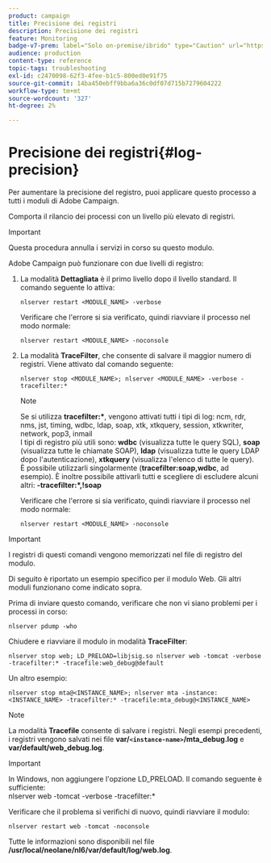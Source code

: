 ```yaml
---
product: campaign
title: Precisione dei registri
description: Precisione dei registri
feature: Monitoring
badge-v7-prem: label="Solo on-premise/ibrido" type="Caution" url="https://experienceleague.adobe.com/docs/campaign-classic/using/installing-campaign-classic/architecture-and-hosting-models/hosting-models-lp/hosting-models.html?lang=it" tooltip="Applicabile solo alle distribuzioni on-premise e ibride"
audience: production
content-type: reference
topic-tags: troubleshooting
exl-id: c2470098-62f3-4fee-b1c5-800ed0e91f75
source-git-commit: 14ba450ebff9bba6a36c0df07d715b7279604222
workflow-type: tm+mt
source-wordcount: '327'
ht-degree: 2%

---
```


# Precisione dei registri{#log-precision}



Per aumentare la precisione del registro, puoi applicare questo processo a tutti i moduli di Adobe Campaign.

Comporta il rilancio dei processi con un livello più elevato di registri.

>[!IMPORTANT]
>
>Questa procedura annulla i servizi in corso su questo modulo.

Adobe Campaign può funzionare con due livelli di registro:

1. La modalità **Dettagliata** è il primo livello dopo il livello standard. Il comando seguente lo attiva:

   ```
   nlserver restart <MODULE_NAME> -verbose 
   ```

   Verificare che l&#39;errore si sia verificato, quindi riavviare il processo nel modo normale:

   ```
   nlserver restart <MODULE_NAME> -noconsole
   ```

1. La modalità **TraceFilter**, che consente di salvare il maggior numero di registri. Viene attivato dal comando seguente:

   ```
   nlserver stop <MODULE_NAME>; nlserver <MODULE_NAME> -verbose -tracefilter:*
   ```

   >[!NOTE]
   >
   >Se si utilizza **tracefilter:&#42;**, vengono attivati tutti i tipi di log: ncm, rdr, nms, jst, timing, wdbc, ldap, soap, xtk, xtkquery, session, xtkwriter, network, pop3, inmail\
   >I tipi di registro più utili sono: **wdbc** (visualizza tutte le query SQL), **soap** (visualizza tutte le chiamate SOAP), **ldap** (visualizza tutte le query LDAP dopo l&#39;autenticazione), **xtkquery** (visualizza l&#39;elenco di tutte le query).\
   >È possibile utilizzarli singolarmente (**tracefilter:soap,wdbc**, ad esempio). È inoltre possibile attivarli tutti e scegliere di escludere alcuni altri: **-tracefilter:&#42;,!soap**

   Verificare che l&#39;errore si sia verificato, quindi riavviare il processo nel modo normale:

   ```
   nlserver restart <MODULE_NAME> -noconsole
   ```

>[!IMPORTANT]
>
>I registri di questi comandi vengono memorizzati nel file di registro del modulo.

Di seguito è riportato un esempio specifico per il modulo Web. Gli altri moduli funzionano come indicato sopra.

Prima di inviare questo comando, verificare che non vi siano problemi per i processi in corso:

```
nlserver pdump -who
```

Chiudere e riavviare il modulo in modalità **TraceFilter**:

```
nlserver stop web; LD_PRELOAD=libjsig.so nlserver web -tomcat -verbose -tracefilter:* -tracefile:web_debug@default
```

Un altro esempio:

```
nlserver stop mta@<INSTANCE_NAME>; nlserver mta -instance:<INSTANCE_NAME> -tracefilter:* -tracefile:mta_debug@<INSTANCE_NAME>
```

>[!NOTE]
>
>La modalità **Tracefile** consente di salvare i registri. Negli esempi precedenti, i registri vengono salvati nei file **var/`<instance-name>`/mta_debug.log** e **var/default/web_debug.log**.

>[!IMPORTANT]
>
>In Windows, non aggiungere l&#39;opzione LD_PRELOAD. Il comando seguente è sufficiente:\
>nlserver web -tomcat -verbose -tracefilter:&#42;

Verificare che il problema si verifichi di nuovo, quindi riavviare il modulo:

```
nlserver restart web -tomcat -noconsole
```

Tutte le informazioni sono disponibili nel file **/usr/local/neolane/nl6/var/default/log/web.log**.
